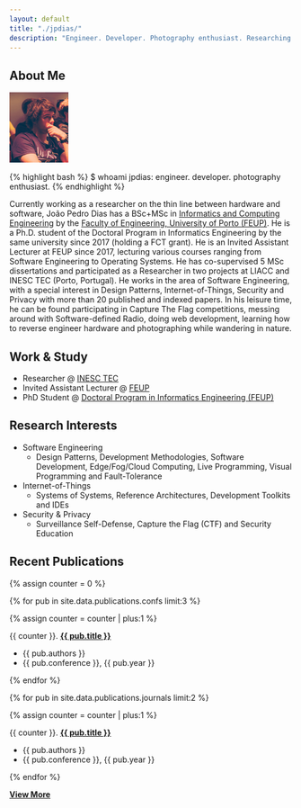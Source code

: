 ```yaml
---
layout: default
title: "./jpdias/"
description: "Engineer. Developer. Photography enthusiast. Researching on the thin line between hardware and software."
---
```


## About Me

<img class="profile-picture" src="images/profile.png" alt="Profile picture">

{% highlight bash %}
$ whoami
jpdias: engineer. developer. photography enthusiast.
{% endhighlight %}


Currently working as a researcher on the thin line between hardware and software, João Pedro Dias has a BSc+MSc in [Informatics and Computing Engineering](https://sigarra.up.pt/feup/en/cur_geral.cur_view?pv_ano_lectivo=2018&pv_origem=CUR&pv_tipo_cur_sigla=MI&pv_curso_id=742) by the [Faculty of Engineering, University of Porto (FEUP)](https://sigarra.up.pt/feup/en/WEB_PAGE.INICIAL). He is a Ph.D. student of the Doctoral Program in Informatics Engineering by the same university since 2017 (holding a FCT grant). He is an Invited Assistant Lecturer at FEUP since 2017, lecturing various courses ranging from Software Engineering to Operating Systems. He has co-supervised 5 MSc dissertations and participated as a Researcher in two projects at LIACC and INESC TEC (Porto, Portugal). He works in the area of Software Engineering, with a special interest in Design Patterns, Internet-of-Things, Security and Privacy with more than 20 published and indexed papers. In his leisure time, he can be found participating in Capture The Flag competitions, messing around with Software-defined Radio, doing web development, learning how to reverse engineer hardware and photographing while wandering in nature.

## Work & Study

- Researcher @ [INESC TEC](https://inesctec.pt/)
- Invited Assistant Lecturer @ [FEUP](https://sigarra.up.pt/feup/en/WEB_PAGE.INICIAL)
- PhD Student @ [Doctoral Program in Informatics Engineering (FEUP)](https://sigarra.up.pt/feup/en/cur_geral.cur_view?pv_curso_id=679)

## Research Interests

- Software Engineering
    - Design Patterns, Development Methodologies, Software Development, Edge/Fog/Cloud Computing, Live Programming, Visual Programming and Fault-Tolerance
- Internet-of-Things
    - Systems of Systems, Reference Architectures, Development Toolkits and IDEs
- Security & Privacy
    - Surveillance Self-Defense, Capture the Flag (CTF) and Security Education

## Recent Publications

{% assign counter = 0 %}

{% for pub in site.data.publications.confs limit:3 %}

 {% assign counter = counter | plus:1 %}

  {{ counter }}. <a href="{{ pub.url }}">**{{ pub.title }}**</a><br>
  - <i class="fas fa-users"></i> {{ pub.authors }}
  - <i class="fas fa-caret-right"></i> {{ pub.conference }}, {{ pub.year }}

{% endfor %}

{% for pub in site.data.publications.journals limit:2 %}

 {% assign counter = counter | plus:1 %}

  {{ counter }}. <a href="{{ pub.url }}">**{{ pub.title }}**</a><br>
  - <i class="fas fa-users"></i> {{ pub.authors }}
  - <i class="fas fa-caret-right"></i> {{ pub.conference }}, {{ pub.year }}

{% endfor %}

<a href="/publications"><i class="fas fa-plus-square"></i> **View More**</a>

